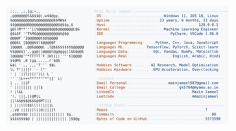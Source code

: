 <picture>
  <source srcset="https://raw.githubusercontent.com/mmazinjameel/mmazinjameel/main/dark_mode.svg?v=1748434839" media="(prefers-color-scheme: dark)">
  <img src="https://raw.githubusercontent.com/mmazinjameel/mmazinjameel/main/light_mode.svg?v=1748434839">
</picture>
